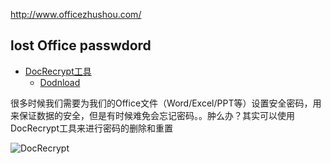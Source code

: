http://www.officezhushou.com/


## lost Office passwdord 

* [DocRecrypt工具](https://technet.microsoft.com/zh-cn/library/jj923033.aspx#BK_officeEarly)
  * [Dodnload](http://www.microsoft.com/en-us/download/confirmation.aspx?id=36443)

很多时候我们需要为我们的Office文件（Word/Excel/PPT等）设置安全密码，用来保证数据的安全，但是有时候难免会忘记密码。。肿么办？其实可以使用DocRecrypt工具来进行密码的删除和重置

![DocRecrypt](https://cloud.githubusercontent.com/assets/8462060/10959252/7e7c6be6-83b1-11e5-8546-ba7a82574977.jpg)
